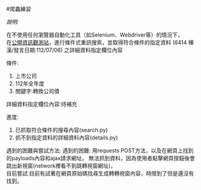 #爬蟲練習

*說明:*

在不使用任何瀏覽器自動化工具（如Selenium、Webdriver等）的情況下，<br>
在[公開資訊觀測站](https://mops.twse.com.tw/mops/web/t51sb10_q1)，進行條件式重訊搜索，並取得符合條件的指定資料 (6414 樺漢/發言日期:112/07/06) 之詳細資料指定欄位內容<br>

條件: <br>
1. 上市公司
2. 112年全年度
3. 關鍵字:轉換公司債

詳細資料指定欄位內容:待補充<br>

進度: 
1. 已抓取符合條件的搜尋內容(search.py)<br>
2. 抓不到指定資料的詳細資料內容(details.py)<br>

遇到的困難與嘗試方法: 
遇到的困難: 用requests POST方法，以及在網頁上找到的payloads內容和ajax請求網址，
無法抓到資料，因為使用者點擊網頁按鈕後會跳出新視窗(network裡看不到跳轉視窗網址)，<br>
目前嘗試:目前有試著在網頁原始碼找尋生成轉轉視窗內容，時限到了但是還沒有找到。<br>



